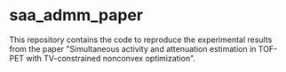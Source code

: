 # saa_admm_paper
This repository contains the code to reproduce the experimental results from the paper "Simultaneous activity and attenuation estimation in TOF-PET with TV-constrained nonconvex optimization".
